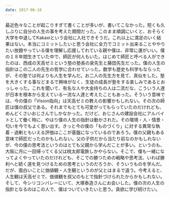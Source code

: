 ```yaml
---
date: 2017-06-16
---
```


最近色々なことが起こりすぎて書くことが多いが、書いてこなかった。短くも久しぶりに自分の人生の事を考えた期間だった。このまま順調にいくと、おそらく大学を中退してKakaxiという会社に入社できそうだ。これ以上に満足のいく結果はない。本当にコミットしたいと思う会社に全力でコミット出来ることややりたい放題やっている僕を理解し応援してれている親や僕は、非常に運がいい。僕の１８年間生きていた中で、師匠が何人もいた。はじめて師匠と呼べる人ができたのは、西成の天高ゼミという塾の塾長の泉先生と藤田先生だった。僕の人生の指針はこの二人の先生の哲学に合わせていった。数学も歴史も科学もならったが、その塾では何よりも人生を学んだ。お二人の先生方を見て、真似をした。塾を大きくする事などまるで興味がなく、生徒の成長が塾をする楽しみであるとおっしゃった。これを聞いて、有名な人や大金持ちの人は二流だな、こういう人達が日本を根本から支えている一流な人達と考えたこともあった。そういう意味では、今の僕の「Vision指向」は天高ゼミの教えの影響かもしれない。その次の師匠は僕の叔父である。それまでもとても可愛がってもらっていたのだけれども、めんどくさいおじさんでしかなかった。だけど、おじさんの建設会社にアルバイトとして働く時に、やはり僕の人生の指針は動かされた。その環境・人・情景・匂いを今でもよく思い出す。きっと今の僕の「ものづくり」に対する異常な執着・過剰ともいえる評価はここが基盤になっているのであろう。僕の父親もある意味で師匠だったのかもしれない。父の子供だから当たり前なのかもしれないが、今の僕の思考法というのはとても父親から学んだことが多い。というのも、大阪に月に一回帰ってくる父は桃太郎電鉄しかやらない。そこで、僕も一緒になってよくやっていたのだけれども、そこでの勝つための戦略や思考法、いわば勝利へと続く道を見つけるための思考というのだろうか、そういうものを学んだ。だが、面白いことに価値観・人生観というのが父とはまるで違う。今考えると、人生観は天高ゼミで、価値観を叔父のもとで指針づけられたからかもしれない。そして、今シリコンバレーにいて、大塚泰造さんにお会いした。僕の次の人生の指針となるのはこの人で、僕はついていきたいと思う。貪欲に学び続けたい。
